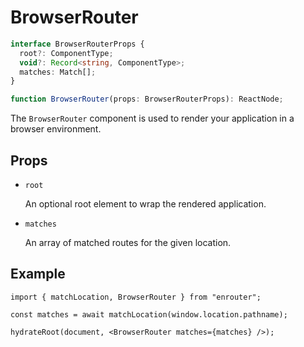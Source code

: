 # BrowserRouter

```ts
interface BrowserRouterProps {
  root?: ComponentType;
  void?: Record<string, ComponentType>;
  matches: Match[];
}

function BrowserRouter(props: BrowserRouterProps): ReactNode;
```

The `BrowserRouter` component is used to render your application in a browser
environment.

## Props

- `root`

  An optional root element to wrap the rendered application.

- `matches`

  An array of matched routes for the given location.

## Example

```tsx
import { matchLocation, BrowserRouter } from "enrouter";

const matches = await matchLocation(window.location.pathname);

hydrateRoot(document, <BrowserRouter matches={matches} />);
```
